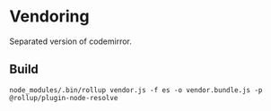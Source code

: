 # Vendoring
Separated version of codemirror.

## Build
``` shell
node_modules/.bin/rollup vendor.js -f es -o vendor.bundle.js -p @rollup/plugin-node-resolve
```
